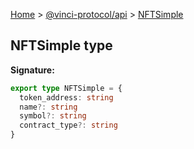 [Home](./index.md) &gt; [@vinci-protocol/api](./api.md) &gt; [NFTSimple](./api.nftsimple.md)

## NFTSimple type

<b>Signature:</b>

```typescript
export type NFTSimple = {
  token_address: string
  name?: string
  symbol?: string
  contract_type?: string
}
```
